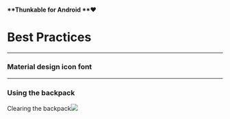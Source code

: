 #### **Thunkable for Android **❤

# Best Practices

---

### Material design icon font

---

### Using the backpack

Clearing the backpack![](https://lh4.googleusercontent.com/XxCBKhy4QdlAUNNRJOYWR8Gn-DRm5Q8Jwv5JYdjdSFk7JAw6Z5okGJOyGU9AL5u1wB0iCqNFYIsLlFX9bErwga733V_EcmsFaCX13Uu2MGAvFc6kgJXeAQuRkEdu-lEQR5UItfIH)

